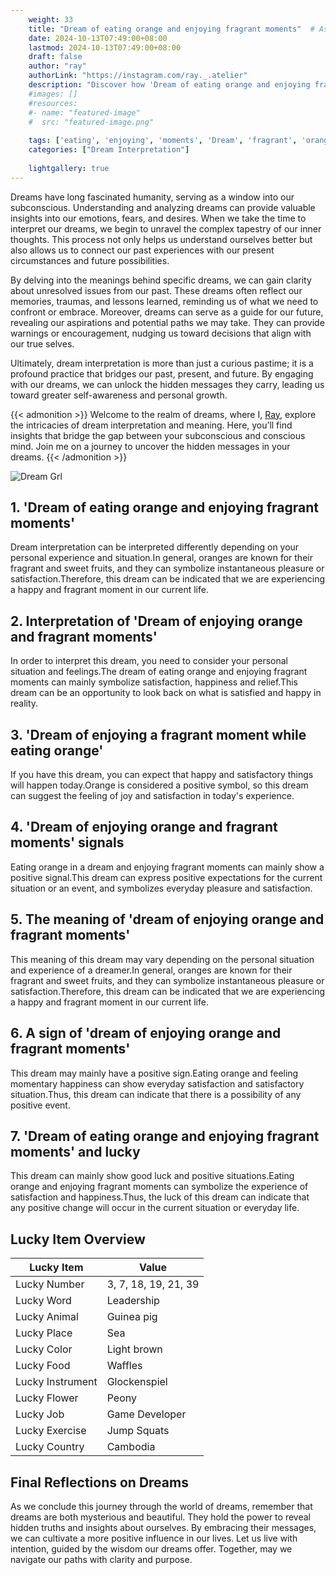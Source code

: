 ```yaml
---
    weight: 33
    title: "Dream of eating orange and enjoying fragrant moments"  # Assuming 'title' column exists
    date: 2024-10-13T07:49:00+08:00
    lastmod: 2024-10-13T07:49:00+08:00
    draft: false
    author: "ray"
    authorLink: "https://instagram.com/ray._.atelier"
    description: "Discover how 'Dream of eating orange and enjoying fragrant moments' can interpret your future and uncover its significant meanings in your life."
    #images: []
    #resources:
    #- name: "featured-image"
    #  src: "featured-image.png"
    
    tags: ['eating', 'enjoying', 'moments', 'Dream', 'fragrant', 'orange', 'and', 'of']
    categories: ["Dream Interpretation"]
    
    lightgallery: true
---
```

    
Dreams have long fascinated humanity, serving as a window into our subconscious. Understanding and analyzing dreams can provide valuable insights into our emotions, fears, and desires. When we take the time to interpret our dreams, we begin to unravel the complex tapestry of our inner thoughts. This process not only helps us understand ourselves better but also allows us to connect our past experiences with our present circumstances and future possibilities.

By delving into the meanings behind specific dreams, we can gain clarity about unresolved issues from our past. These dreams often reflect our memories, traumas, and lessons learned, reminding us of what we need to confront or embrace. Moreover, dreams can serve as a guide for our future, revealing our aspirations and potential paths we may take. They can provide warnings or encouragement, nudging us toward decisions that align with our true selves.

Ultimately, dream interpretation is more than just a curious pastime; it is a profound practice that bridges our past, present, and future. By engaging with our dreams, we can unlock the hidden messages they carry, leading us toward greater self-awareness and personal growth.

{{< admonition >}}
Welcome to the realm of dreams, where I, [Ray](https://instagram.com/ray._.atelier), explore the intricacies of dream interpretation and meaning. Here, you’ll find insights that bridge the gap between your subconscious and conscious mind. Join me on a journey to uncover the hidden messages in your dreams.
{{< /admonition >}}

![Dream Grl](https://cdn.pixabay.com/photo/2017/11/02/03/35/gothic-2910057_1280.jpg "Dream Grl")

## 1. 'Dream of eating orange and enjoying fragrant moments'
Dream interpretation can be interpreted differently depending on your personal experience and situation.In general, oranges are known for their fragrant and sweet fruits, and they can symbolize instantaneous pleasure or satisfaction.Therefore, this dream can be indicated that we are experiencing a happy and fragrant moment in our current life.

## 2. Interpretation of 'Dream of enjoying orange and fragrant moments'
In order to interpret this dream, you need to consider your personal situation and feelings.The dream of eating orange and enjoying fragrant moments can mainly symbolize satisfaction, happiness and relief.This dream can be an opportunity to look back on what is satisfied and happy in reality.

## 3. 'Dream of enjoying a fragrant moment while eating orange'
If you have this dream, you can expect that happy and satisfactory things will happen today.Orange is considered a positive symbol, so this dream can suggest the feeling of joy and satisfaction in today's experience.

## 4. 'Dream of enjoying orange and fragrant moments' signals
Eating orange in a dream and enjoying fragrant moments can mainly show a positive signal.This dream can express positive expectations for the current situation or an event, and symbolizes everyday pleasure and satisfaction.

## 5. The meaning of 'dream of enjoying orange and fragrant moments'
This meaning of this dream may vary depending on the personal situation and experience of a dreamer.In general, oranges are known for their fragrant and sweet fruits, and they can symbolize instantaneous pleasure or satisfaction.Therefore, this dream can be indicated that we are experiencing a happy and fragrant moment in our current life.

## 6. A sign of 'dream of enjoying orange and fragrant moments'
This dream may mainly have a positive sign.Eating orange and feeling momentary happiness can show everyday satisfaction and satisfactory situation.Thus, this dream can indicate that there is a possibility of any positive event.

## 7. 'Dream of eating orange and enjoying fragrant moments' and lucky
This dream can mainly show good luck and positive situations.Eating orange and enjoying fragrant moments can symbolize the experience of satisfaction and happiness.Thus, the luck of this dream can indicate that any positive change will occur in the current situation or everyday life.

## Lucky Item Overview
| Lucky Item          | Value              |
|---------------|--------------------|
| Lucky Number        | 3, 7, 18, 19, 21, 39  |
| Lucky Word          | Leadership |
| Lucky Animal        | Guinea pig |
| Lucky Place         | Sea     |
| Lucky Color         | Light brown     |
| Lucky Food          | Waffles      |
| Lucky Instrument    | Glockenspiel |
| Lucky Flower        | Peony    |
| Lucky Job           | Game Developer       |
| Lucky Exercise      | Jump Squats  |
| Lucky Country       | Cambodia    |


##  Final Reflections on Dreams

As we conclude this journey through the world of dreams, remember that dreams are both mysterious and beautiful. They hold the power to reveal hidden truths and insights about ourselves. By embracing their messages, we can cultivate a more positive influence in our lives. Let us live with intention, guided by the wisdom our dreams offer. Together, may we navigate our paths with clarity and purpose.
